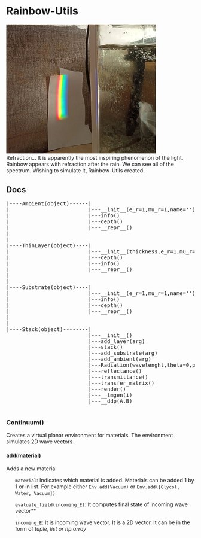 # Rainbow-Utils
<img src="refraction.png" width="400">
<br>
Refraction... It is apparently the most inspiring phenomenon of the light. Rainbow appears with refraction after the rain. We can see all of the spectrum. Wishing to simulate it, Rainbow-Utils created.

## Docs

<pre>
|----Ambient(object)------|
|                         |---__init__(e_r=1,mu_r=1,name='')
|                         |---info()
|                         |---depth()
|                         |---__repr__()
|
|
|----ThinLayer(object)----|
|                         |---__init__(thickness,e_r=1,mu_r=1,name='')
|                         |---depth()
|                         |---info()
|                         |---__repr__()
|
|
|----Substrate(object)----|
|                         |---__init__(e_r=1,mu_r=1,name='')
|                         |---info()
|                         |---depth()
|                         |---__repr__()
|
|
|----Stack(object)--------|
                          |---__init__()
                          |---add_layer(arg)
                          |---stack()
                          |---add_substrate(arg)
                          |---add_ambient(arg)
                          |---Radiation(wavelenght,theta=0,polarisation_mode='TM')
                          |---reflectance()
                          |---transmittance()
                          |---transfer_matrix()
                          |---render()
                          |---__tmgen(i)
                          |---__ddp(A,B)

</pre>
<h3>Continuum()</h3>
   Creates a virtual planar environment for materials. The environment simulates 2D wave vectors 
<h4>add(material)</h4>Adds a new material
 <ul><code>material</code>: Indicates which material is added. Materials can be added 1 by 1 or in list. For example either <code>Env.add(Vacuum)</code> or <code>Env.add([Glycol, Water, Vacuum])</code></ul>
 <ul><code>evaluate_field(incoming_E)</code>: It computes final state of incoming wave vector**</ul>
 <ul><code>incoming_E</code>: It is incoming wave vector. It is a 2D vector. It can be in the form of <i>tuple</i>, <i>list<i> or <i>np.array<i> </ul>
 

